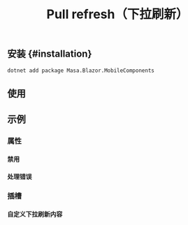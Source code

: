 ﻿---
title: Pull refresh（下拉刷新）
desc: "下拉刷新，通常用于移动端应用"
---

<app-alert type="warning" content="仅在移动端生效，因为只实现了触摸事件。因此需要打开浏览器的移动模式（`F12`，`Ctrl+Shift+M`）才能看到效果。"></app-alert>

## 安装 {#installation}

```shell
dotnet add package Masa.Blazor.MobileComponents
```

## 使用

<masa-example file="Examples.mobiles.pull_refresh.Usage"></masa-example>

## 示例

### 属性

#### 禁用

<masa-example file="Examples.mobiles.pull_refresh.Disabled"></masa-example>

#### 处理错误

<masa-example file="Examples.mobiles.pull_refresh.OnError"></masa-example>

### 插槽

#### 自定义下拉刷新内容

<masa-example file="Examples.mobiles.pull_refresh.Contents"></masa-example>
